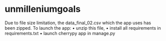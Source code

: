 # unmilleniumgoals

Due to file size limitation, the data_final_02.csv which the app uses has been zipped. 
To launch the app: 
• unzip this file,
• install all requirements in requirements.txt
• launch cherrypy app in manage.py
